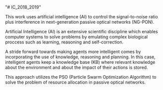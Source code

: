 "# IC_2018_2019" 

This work uses artificial intelligence (AI) to control the signal-to-noise ratio plus interference in next-generation passive optical networks (NG-PON).

Artificial Intelligence (AI) is an extensive scientific discipline which enables computer systems to solve problems by emulating complex biological proccess such as learning, reasoning and self-correction. 

A stride forward towards making agents more intelligent comes by incorporating the use of knowledge, reasoning and planning. In this case, intelligent agents keep a knowledge base (KB) where relevant knowledge about the environment and about the impact of their actions is stored. 

This approach utilizes the PSO (Particle Swarm Optimization Algorithm) to solve the problem of resource allocation in passive optical networks.
